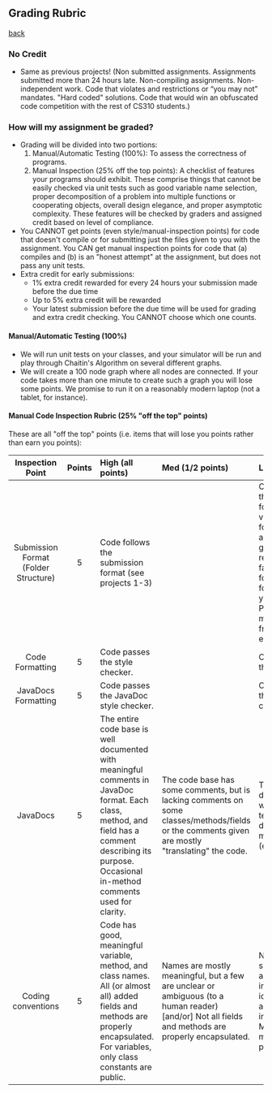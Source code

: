 ## Grading Rubric
[back](README.md)

### No Credit
- Same as previous projects! (Non submitted assignments. Assignments submitted more than 24 hours late. Non-compiling assignments. Non-independent work. Code that violates and restrictions or “you may not” mandates. "Hard coded" solutions. Code that would win an obfuscated code competition with the rest of CS310 students.)

### How will my assignment be graded?
- Grading will be divided into two portions:
  1. Manual/Automatic Testing (100%): To assess the correctness of programs.
  2. Manual Inspection (25% off the top points): A checklist of features your programs should exhibit. These comprise things that cannot be easily checked via unit tests such as good variable name selection, proper decomposition of a problem into multiple functions or cooperating objects, overall design elegance, and proper asymptotic complexity. These features will be checked by graders and assigned credit based on level of compliance.
- You CANNOT get points (even style/manual-inspection points) for code that doesn't compile or for submitting just the files given to you with the assignment. You CAN get manual inspection points for code that (a) compiles and (b) is an "honest attempt" at the assignment, but does not pass any unit tests.
- Extra credit for early submissions:
  - 1% extra credit rewarded for every 24 hours your submission made before the due time
  - Up to 5% extra credit will be rewarded
  - Your latest submission before the due time will be used for grading and extra credit checking.  You CANNOT choose which one counts.

#### Manual/Automatic Testing (100%)
- We will run unit tests on your classes, and your simulator will be run and play through Chaitin's Algorithm on several different graphs.
- We will create a 100 node graph where all nodes are connected. If your code takes more than one minute to create such a graph you will lose some points. We promise to run it on a reasonably modern laptop (not a tablet, for instance).

#### Manual Code Inspection Rubric (25% "off the top" points)
These are all "off the top" points (i.e. items that will lose you points rather than earn you points):

Inspection Point | Points | High (all points) | Med (1/2 points) | Low (no points)
:---: | :---: | :--- | :--- | :--- 
Submission Format (Folder Structure) | 5 | Code follows the submission format (see projects 1-3) |  | Code does not follow the submission format. Note: This is very, very important for these assignments; the graders need to return grades very fast. If you do not follow the submission format (the same one you’ve been using for P0-3), then they will manually deduct 5pts from your score. No exceptions.
Code Formatting | 5 | Code passes the style checker. | | Code does not pass the style checker.
JavaDocs Formatting | 5 | Code passes the JavaDoc style checker. | | Code does not pass the JavaDoc style checker.
JavaDocs | 5 | The entire code base is well documented with meaningful comments in JavaDoc format. Each class, method, and field has a comment describing its purpose. Occasional in-method comments used for clarity. | The code base has some comments, but is lacking comments on some classes/methods/fields or the comments given are mostly "translating" the code. | The only documentation is what was in the template and/or documentation is missing from the code (e.g. taken out).
Coding conventions | 5 | Code has good, meaningful variable, method, and class names. All (or almost all) added fields and methods are properly encapsulated. For variables, only class constants are public. | Names are mostly meaningful, but a few are unclear or ambiguous (to a human reader) [and/or] Not all fields and methods are properly encapsulated. |  Names often have single letter identifiers and/or incorrect/meaningless identifiers. [Note: i/j/k acceptable for indexes.] [and/or] Many or all fields and methods are public or package default.
